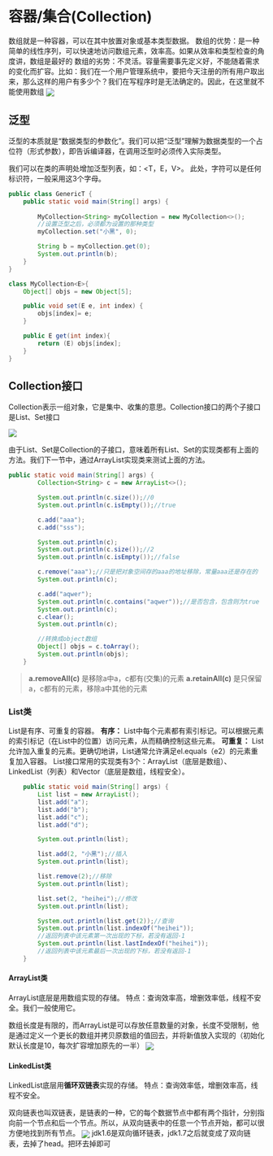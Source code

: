 # 容器/集合(Collection)
数组就是一种容器，可以在其中放置对象或基本类型数据。
数组的优势：是一种简单的线性序列，可以快速地访问数组元素，效率高。如果从效率和类型检查的角度讲，数组是最好的
数组的劣势：不灵活。容量需要事先定义好，不能随着需求的变化而扩容。比如：我们在一个用户管理系统中，要把今天注册的所有用户取出来，那么这样的用户有多少个？我们在写程序时是无法确定的。因此，在这里就不能使用数组
<img src="https://gitee.com/zero049/MyNoteImages/raw/master/Annotation 2019-11-01 111404.png"  div align=center />

## 泛型
泛型的本质就是“数据类型的参数化”。我们可以把“泛型”理解为数据类型的一个占位符（形式参数），即告诉编译器，在调用泛型时必须传入实际类型。

我们可以在类的声明处增加泛型列表，如：<T，E，V>。
此处，字符可以是任何标识符，一般采用这3个字母。

```java
public class GenericT {
    public static void main(String[] args) {
        
        MyCollection<String> myCollection = new MyCollection<>();
        //设置泛型之后，必须都为设置的那种类型
        myCollection.set("小黑", 0);

        String b = myCollection.get(0);
        System.out.println(b);
    }
}

class MyCollection<E>{
    Object[] objs = new Object[5];

    public void set(E e, int index) {
        objs[index]= e;
    }

    public E get(int index){
        return (E) objs[index];
    }
}
```
## Collection接口
Collection表示一组对象，它是集中、收集的意思。Collection接口的两个子接口是List、Set接口

<img src="https://gitee.com/zero049/MyNoteImages/raw/master/Annotation 2019-11-01 212524.png"  div align=center />

由于List、Set是Collection的子接口，意味着所有List、Set的实现类都有上面的方法。我们下一节中，通过ArrayList实现类来测试上面的方法。

```java
public static void main(String[] args) {
        Collection<String> c = new ArrayList<>();

        System.out.println(c.size());//0
        System.out.println(c.isEmpty());//true

        c.add("aaa");
        c.add("sss");

        System.out.println(c);
        System.out.println(c.size());//2
        System.out.println(c.isEmpty());//false

        c.remove("aaa");//只是把对象空间存的aaa的地址移除，常量aaa还是存在的
        System.out.println(c);

        c.add("aqwer");
        System.out.println(c.contains("aqwer"));//是否包含，包含则为true
        System.out.println(c);
        c.clear();
        System.out.println(c);

        //转换成object数组
        Object[] objs = c.toArray();
        System.out.println(objs);
    }
```

>**a.removeAll(c)**
是移除a中a，c都有(交集)的元素
**a.retainAll(c)**
是只保留a，c都有的元素，移除a中其他的元素


### List类
List是有序、可重复的容器。
**有序：** List中每个元素都有索引标记。可以根据元素的索引标记（在List中的位置）访问元素，从而精确控制这些元素。
**可重复：** List允许加入重复的元素。更确切地讲，List通常允许满足el.equals（e2）的元素重复加入容器。
List接口常用的实现类有3个：ArrayList（底层是数组）、LinkedList（列表）和Vector（底层是数组，线程安全）。

```java
    public static void main(String[] args) {
        List list = new ArrayList();
        list.add("a");
        list.add("b");
        list.add("c");
        list.add("d");

        System.out.println(list);

        list.add(2, "小黑");//插入
        System.out.println(list);

        list.remove(2);//移除
        System.out.println(list);

        list.set(2, "heihei");//修改
        System.out.println(list);

        System.out.println(list.get(2));//查询
        System.out.println(list.indexOf("heihei"));
        //返回列表中该元素第一次出现的下标，若没有返回-1
        System.out.println(list.lastIndexOf("heihei"));
        //返回列表中该元素最后一次出现的下标，若没有返回-1
    }
```

#### ArrayList类
ArrayList底层是用数组实现的存储。
特点：查询效率高，增删效率低，线程不安全。我们一般使用它。

数组长度是有限的，而ArrayList是可以存放任意数量的对象，长度不受限制，他是通过定义一个更长的数组并拷贝原数组的值回去，并将新值放入实现的（初始化默认长度是10，每次扩容增加原先的一半）
<img src="https://gitee.com/zero049/MyNoteImages/raw/master/Annotation 2019-11-01 203814.png"  div align=center />

#### LinkedList类

LinkedList底层用**循环双链表**实现的存储。
特点：查询效率低，增删效率高，线程不安全。

双向链表也叫双链表，是链表的一种，它的每个数据节点中都有两个指针，分别指向前一个节点和后一个节点。所以，从双向链表中的任意一个节点开始，都可以很方便地找到所有节点。
<img src="https://gitee.com/zero049/MyNoteImages/raw/master/Annotation 2019-11-02 162126.png"  div align=center />
jdk1.6是双向循环链表，jdk1.7之后就变成了双向链表，去掉了head。把环去掉即可

